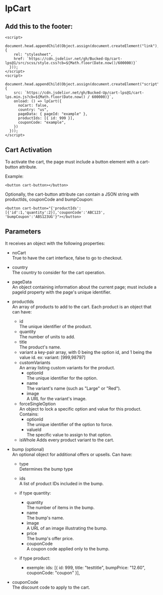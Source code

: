 # lpCart

## Add this to the footer:

```
<script>
  document.head.appendChild(Object.assign(document.createElement("link"), {
    rel: "stylesheet",
    href: `https://cdn.jsdelivr.net/gh/Bucked-Up/cart-lps@1/src/scss/style.css?cb=${Math.floor(Date.now()/600000)}`
  }));
</script>
<script>
  document.head.appendChild(Object.assign(document.createElement("script"), {
    src: `https://cdn.jsdelivr.net/gh/Bucked-Up/cart-lps@1/cart-lps.min.js?cb=${Math.floor(Date.now() / 600000)}`,
    onload: () => lpCart({
      noCart: false,
      country: "us",
      pageData: { pageId: "example" },
      productIds: [{ id: 999 }],
      couponCode: "example",
    })
  }));
</script>
```

## Cart Activation

To activate the cart, the page must include a button element with a cart-button attribute.

Example:

```
<button cart-button></button>
```

Optionally, the cart-button attribute can contain a JSON string with productIds, couponCode and bumpCoupon:

```
<button cart-button="{'productIds':[{'id':1,'quantity':2}],'couponCode':'ABC123', 'bumpCoupon':'ABS123UG'}"></button>
```

## Parameters

It receives an object with the following properties:

- noCart  
  True to have the cart interface, false to go to checkout.

- country  
  The country to consider for the cart operation.

- pageData  
  An object containing information about the current page; must include a pageId property with the page's unique identifier.

- productIds  
  An array of products to add to the cart. Each product is an object that can have:

  - id  
    The unique identifier of the product.
  - quantity  
    The number of units to add.
  - title  
    The product's name.
  - variant
    a key-pair array, with 0 being the option id, and 1 being the value id. ex: variant: [999,98797]
  - customVariants  
    An array listing custom variants for the product.
    - optionId  
      The unique identifier for the option.
    - name  
      The variant's name (such as "Large" or "Red").
    - image  
      A URL for the variant's image.
  - forceSingleOption  
    An object to lock a specific option and value for this product. Contains:
    - optionId  
      The unique identifier of the option to force.
    - valueId  
      The specific value to assign to that option.
  - isWhole
    Adds every product variant to the cart.

- bump (optional)  
  An optional object for additional offers or upsells. Can have:

  - type  
    Determines the bump type
  - ids  
    A list of product IDs included in the bump.
  - if type quantity:

    - quantity  
      The number of items in the bump.
    - name  
      The bump's name.
    - image  
      A URL of an image illustrating the bump.
    - price  
      The bump's offer price.
    - couponCode  
      A coupon code applied only to the bump.

  - if type product:

    - exemple: ids: [{ id: 999, title: "testtitle", bumpPrice: "12.60", couponCode: "coupon" }],

- couponCode  
  The discount code to apply to the cart.
